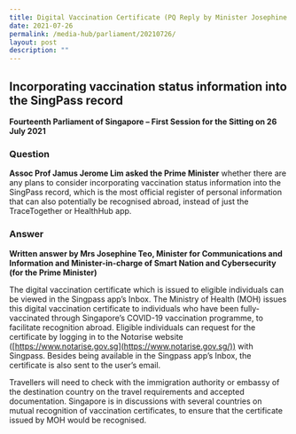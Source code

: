 ```yaml
---
title: Digital Vaccination Certificate (PQ Reply by Minister Josephine Teo)
date: 2021-07-26
permalink: /media-hub/parliament/20210726/
layout: post
description: ""
---
```

## Incorporating vaccination status information into the SingPass record

**Fourteenth Parliament of Singapore – First Session for the Sitting on 26 July 2021**

### Question

**Assoc Prof Jamus Jerome Lim asked the Prime Minister** whether there are any plans to consider incorporating vaccination status information into the SingPass record, which is the most official register of personal information that can also potentially be recognised abroad, instead of just the TraceTogether or HealthHub app.


### Answer

**Written answer by Mrs Josephine Teo, Minister for Communications and Information and Minister-in-charge of Smart Nation and Cybersecurity (for the Prime Minister)**

The digital vaccination certificate which is issued to eligible individuals can be viewed in the Singpass app’s Inbox. The Ministry of Health (MOH) issues this digital vaccination certificate to individuals who have been fully-vaccinated through Singapore’s COVID-19 vaccination programme, to facilitate recognition abroad. Eligible individuals can request for the certificate by logging in to the Notαrise website ([https://www.notarise.gov.sg](https://www.notarise.gov.sg/)) with Singpass. Besides being available in the Singpass app’s Inbox, the certificate is also sent to the user’s email.

Travellers will need to check with the immigration authority or embassy of the destination country on the travel requirements and accepted documentation. Singapore is in discussions with several countries on mutual recognition of vaccination certificates, to ensure that the certificate issued by MOH would be recognised.